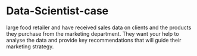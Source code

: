 # Data-Scientist-case
large food retailer and have received sales data on clients and the products they purchase from the marketing department. They want your help to analyse the data and provide key recommendations that will guide their marketing strategy.
